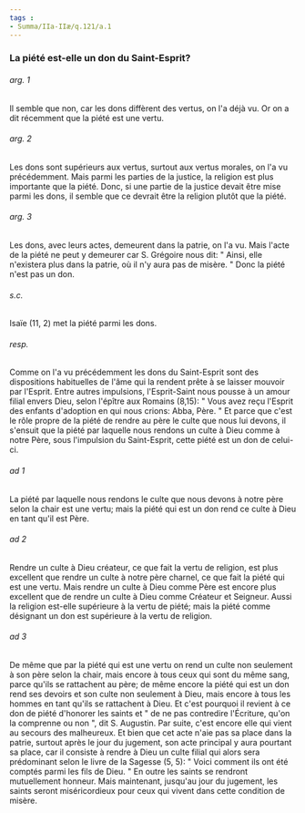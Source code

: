 ```yaml
---
tags : 
- Summa/IIa-IIæ/q.121/a.1
---
```


### La piété est-elle un don du Saint-Esprit?

###### arg. 1
Il semble que non, car les dons diffèrent des vertus, on l'a déjà vu. Or on a dit récemment que la piété est une vertu. 

###### arg. 2
Les dons sont supérieurs aux vertus, surtout aux vertus morales, on l'a vu précédemment. Mais parmi les parties de la justice, la religion est plus importante que la piété. Donc, si une partie de la justice devait être mise parmi les dons, il semble que ce devrait être la religion plutôt que la piété. 

###### arg. 3
Les dons, avec leurs actes, demeurent dans la patrie, on l'a vu. Mais l'acte de la piété ne peut y demeurer car S. Grégoire nous dit: " Ainsi, elle n'existera plus dans la patrie, où il n'y aura pas de misère. " Donc la piété n'est pas un don. 

###### s.c.
Isaïe (11, 2) met la piété parmi les dons. 

###### resp.
Comme on l'a vu précédemment les dons du Saint-Esprit sont des dispositions habituelles de l'âme qui la rendent prête à se laisser mouvoir par l'Esprit. Entre autres impulsions, l'Esprit-Saint nous pousse à un amour filial envers Dieu, selon l'épître aux Romains (8,15): " Vous avez reçu l'Esprit des enfants d'adoption en qui nous crions: Abba, Père. " Et parce que c'est le rôle propre de la piété de rendre au père le culte que nous lui devons, il s'ensuit que la piété par laquelle nous rendons un culte à Dieu comme à notre Père, sous l'impulsion du Saint-Esprit, cette piété est un don de celui-ci. 

###### ad 1
La piété par laquelle nous rendons le culte que nous devons à notre père selon la chair est une vertu; mais la piété qui est un don rend ce culte à Dieu en tant qu'il est Père. 

###### ad 2
Rendre un culte à Dieu créateur, ce que fait la vertu de religion, est plus excellent que rendre un culte à notre père charnel, ce que fait la piété qui est une vertu. Mais rendre un culte à Dieu comme Père est encore plus excellent que de rendre un culte à Dieu comme Créateur et Seigneur. Aussi la religion est-elle supérieure à la vertu de piété; mais la piété comme désignant un don est supérieure à la vertu de religion. 

###### ad 3
De même que par la piété qui est une vertu on rend un culte non seulement à son père selon la chair, mais encore à tous ceux qui sont du même sang, parce qu'ils se rattachent au père; de même encore la piété qui est un don rend ses devoirs et son culte non seulement à Dieu, mais encore à tous les hommes en tant qu'ils se rattachent à Dieu. Et c'est pourquoi il revient à ce don de piété d'honorer les saints et " de ne pas contredire l'Écriture, qu'on la comprenne ou non ", dit S. Augustin. Par suite, c'est encore elle qui vient au secours des malheureux. Et bien que cet acte n'aie pas sa place dans la patrie, surtout après le jour du jugement, son acte principal y aura pourtant sa place, car il consiste à rendre à Dieu un culte filial qui alors sera prédominant selon le livre de la Sagesse (5, 5): " Voici comment ils ont été comptés parmi les fils de Dieu. " En outre les saints se rendront mutuellement honneur. Mais maintenant, jusqu'au jour du jugement, les saints seront miséricordieux pour ceux qui vivent dans cette condition de misère. 

